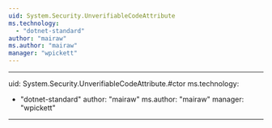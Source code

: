 ```yaml
---
uid: System.Security.UnverifiableCodeAttribute
ms.technology: 
  - "dotnet-standard"
author: "mairaw"
ms.author: "mairaw"
manager: "wpickett"
---
```


---
uid: System.Security.UnverifiableCodeAttribute.#ctor
ms.technology: 
  - "dotnet-standard"
author: "mairaw"
ms.author: "mairaw"
manager: "wpickett"
---
